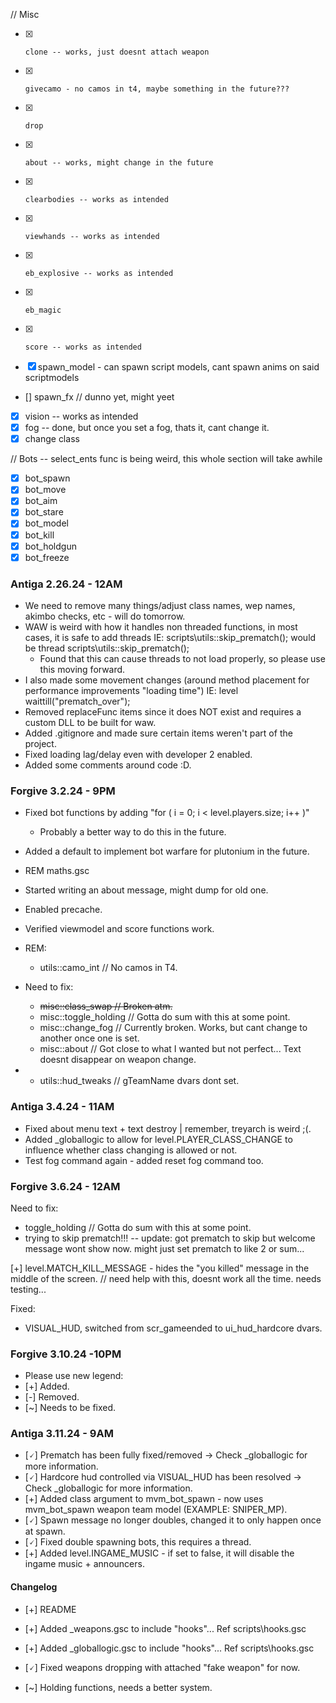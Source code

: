 // Misc
- [x]     clone -- works, just doesnt attach weapon
- [x]     givecamo - no camos in t4, maybe something in the future???
- [x]     drop 
- [x]     about -- works, might change in the future
- [x]     clearbodies -- works as intended
- [x]     viewhands -- works as intended
- [x]     eb_explosive -- works as intended
- [x]     eb_magic
- [x]     score -- works as intended

- [x]    spawn_model - can spawn script models, cant spawn anims on said scriptmodels
- []    spawn_fx // dunno yet, might yeet
- [x]   vision -- works as intended
- [x]   fog -- done, but once you set a fog, thats it, cant change it.
- [x]   change class

// Bots -- select_ents func is being weird, this whole section will take awhile
- [x]    bot_spawn
- [x]    bot_move
- [x]    bot_aim
- [x]    bot_stare
- [x]    bot_model
- [x]    bot_kill
- [x]    bot_holdgun
- [x]    bot_freeze

### Antiga 2.26.24 - 12AM

- We need to remove many things/adjust class names, wep names, akimbo checks, etc - will do tomorrow.
- WAW is weird with how it handles non threaded functions, in most cases, it is safe to add threads IE: scripts\utils::skip_prematch(); would be thread scripts\utils::skip_prematch();
    - Found that this can cause threads to not load properly, so please use this moving forward.
- I also made some movement changes (around method placement for performance improvements "loading time") IE: level waittill("prematch_over");
- Removed replaceFunc items since it does NOT exist and requires a custom DLL to be built for waw.
- Added .gitignore and made sure certain items weren't part of the project.
- Fixed loading lag/delay even with developer 2 enabled.
- Added some comments around code :D.

### Forgive 3.2.24 - 9PM
- Fixed bot functions by adding "for ( i = 0; i < level.players.size; i++ )"
    - Probably a better way to do this in the future.
- Added a default to implement bot warfare for plutonium in the future.
- REM maths.gsc
- Started writing an about message, might dump for old one.
- Enabled precache.
- Verified viewmodel and score functions work.
- REM:
    - utils::camo_int // No camos in T4.

- Need to fix:
    - ~~misc::class_swap // Broken atm.~~
    - misc::toggle_holding // Gotta do sum with this at some point.
    - misc::change_fog // Currently broken. Works, but cant change to another once one is set.
    - misc::about // Got close to what I wanted but not perfect... Text doesnt disappear on weapon change.

- 
    - utils::hud_tweaks // gTeamName dvars dont set.

### Antiga 3.4.24 - 11AM
- Fixed about menu text + text destroy | remember, treyarch is weird ;(.
- Added _globallogic to allow for level.PLAYER_CLASS_CHANGE to influence whether class changing is allowed or not.
- Test fog command again - added reset fog command too.

### Forgive 3.6.24 - 12AM
Need to fix:
- toggle_holding // Gotta do sum with this at some point.
- trying to skip prematch!!! -- update: got prematch to skip but welcome message wont show now. might just set prematch to like 2 or sum...

[+] level.MATCH_KILL_MESSAGE - hides the "you killed" message in the middle of the screen. // need help with this, doesnt work all the time. needs testing...

Fixed:
- VISUAL_HUD, switched from scr_gameended to ui_hud_hardcore dvars.

### Forgive 3.10.24 -10PM
- Please use new legend:
- [+] Added.
- [-] Removed.
- [~] Needs to be fixed.

### Antiga 3.11.24 - 9AM
- [🗸] Prematch has been fully fixed/removed -> Check _globallogic for more information.
- [🗸] Hardcore hud controlled via VISUAL_HUD has been resolved -> Check _globallogic for more information. 
- [+] Added class argument to mvm_bot_spawn - now uses mvm_bot_spawn weapon team model (EXAMPLE: SNIPER_MP).
- [🗸] Spawn message no longer doubles, changed it to only happen once at spawn.
- [🗸] Fixed double spawning bots, this requires a thread.
- [+] Added level.INGAME_MUSIC - if set to false, it will disable the ingame music + announcers.

#### Changelog

- [+] README

- [+] Added _weapons.gsc to include "hooks"... Ref scripts\hooks.gsc

- [+] Added _globallogic.gsc to include "hooks"... Ref scripts\hooks.gsc

- [🗸] Fixed weapons dropping with attached "fake weapon" for now.

- [~] Holding functions, needs a better system.